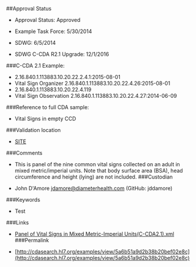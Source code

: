 ##Approval Status

* Approval Status: Approved
* Example Task Force: 5/30/2014
* SDWG: 6/5/2014

* SDWG C-CDA R2.1 Upgrade: 12/1/2016    

###C-CDA 2.1 Example:

* 2.16.840.1.113883.10.20.22.2.4.1:2015-08-01
* Vital Sign Organizer 2.16.840.1.113883.10.20.22.4.26:2015-08-01
* 2.16.840.1.113883.10.20.22.4.119
* Vital Sign Observation 2.16.840.1.113883.10.20.22.4.27:2014-06-09

###Reference to full CDA sample:
* Vital Signs in empty CCD


###Validation location

* [SITE](https://sitenv.org/c-cda-validator)


###Comments

* This is panel of the nine common vital signs collected on an adult in mixed metric/imperial units. Note that body surface area (BSA), head circumference and height (lying) are not included.
###Custodian

* John D'Amore jdamore@diameterhealth.com (GitHub: jddamore)



###Keywords

* Test


###Links

* [Panel of Vital Signs in Mixed Metric-Imperial Units(C-CDA2.1).xml](https://github.com/HL7/C-CDA-Examples/tree/master/Vital%20Signs/Panel%20of%20Vital%20Signs%20in%20Mixed%20Metric-Imperial%20Units/Panel%20of%20Vital%20Signs%20in%20Mixed%20Metric-Imperial%20Units%28C-CDA2.1%29.xml)
###Permalink 

* [http://cdasearch.hl7.org/examples/view/5a6b51a9d2b38b20bef02e8c](http://cdasearch.hl7.org/examples/view/5a6b51a9d2b38b20bef02e8c)